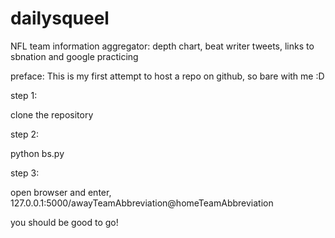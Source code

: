 # dailysqueel
NFL team information aggregator: depth chart, beat writer tweets, links to sbnation and google practicing

preface:
This is my first attempt to host a repo on github, so bare with me :D

step 1:

clone the repository

step 2:

python bs.py

step 3:

open browser and enter, 127.0.0.1:5000/awayTeamAbbreviation@homeTeamAbbreviation

you should be good to go!
